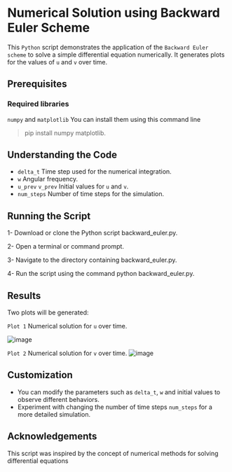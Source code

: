 # Numerical Solution using Backward Euler Scheme #
This ```Python``` script demonstrates the application of the ```Backward Euler scheme``` to solve a simple differential equation numerically. It generates plots for the values of ```u``` and ```v``` over time.

## Prerequisites ##
### Required libraries ###
```numpy``` and ```matplotlib```
You can install them using this command line

> pip install numpy matplotlib.

## Understanding the Code ##
- ```delta_t``` Time step used for the numerical integration.
- ```w``` Angular frequency.
- ```u_prev``` ```v_prev``` Initial values for ```u``` and ```v```.
- ```num_steps``` Number of time steps for the simulation.

## Running the Script ##
1- Download or clone the Python script backward_euler.py.

2- Open a terminal or command prompt.

3- Navigate to the directory containing backward_euler.py.

4- Run the script using the command python backward_euler.py.

## Results ##
Two plots will be generated:

```Plot 1``` Numerical solution for ```u``` over time.

![image](https://github.com/batool-saleh01/Numerical-Solution-using-Backward-Euler-Scheme/assets/155902900/bcf17f39-5c56-434f-9ab8-2aaa3eb649f6)


```Plot 2``` Numerical solution for ```v``` over time.
![image](https://github.com/batool-saleh01/Numerical-Solution-using-Backward-Euler-Scheme/assets/155902900/5b5753c4-4bad-42fa-b156-85fc774e18c7)


## Customization ##
- You can modify the parameters such as ```delta_t```, ```w``` and initial values to observe different behaviors.
- Experiment with changing the number of time steps ```num_steps``` for a more detailed simulation.

## Acknowledgements ##
This script was inspired by the concept of numerical methods for solving differential equations 
